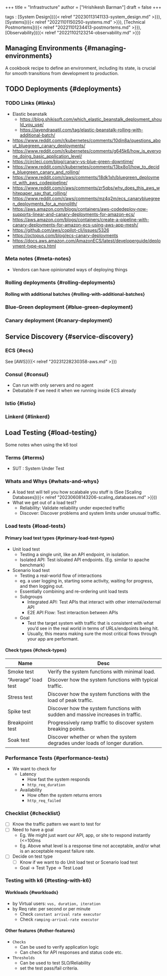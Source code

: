 +++
title = "Infrastructure"
author = ["Hrishikesh Barman"]
draft = false
+++

tags
: [System Design]({{< relref "20230113141133-system_design.md" >}}), [Systems]({{< relref "20221101150250-systems.md" >}}), [Technical Postmortems]({{< relref "20221101234413-postmortems.md" >}}), [Observability]({{< relref "20221102123214-observability.md" >}})


## Managing Environments {#managing-environments}

A cookbook recipe to define an environment, including its state, is crucial for smooth transitions from development to production.


## <span class="org-todo todo TODO">TODO</span> Deployments {#deployments}


### <span class="org-todo todo TODO">TODO</span> Links {#links}

-   Elastic beanstalk
    -   <https://blog.shikisoft.com/which_elastic_beanstalk_deployment_should_you_use/>
    -   <https://jayendrapatil.com/tag/elastic-beanstalk-rolling-with-additional-batch/>
-   <https://www.reddit.com/r/kubernetes/comments/10din8a/questions_about_bluegreen_canary_deployments/>
-   <https://www.reddit.com/r/kubernetes/comments/g645k6/how_is_everyone_doing_basic_application_level/>
-   <https://circleci.com/blog/canary-vs-blue-green-downtime/>
-   <https://www.reddit.com/r/kubernetes/comments/13bx8o1/how_to_decide_bluegreen_canary_and_rolling/>
-   <https://www.reddit.com/r/aws/comments/18dk1xh/bluegreen_deployment_with_aws_codepipeline/>
-   <https://www.reddit.com/r/aws/comments/zr5qbs/why_does_this_aws_whitepaper_say_that_rolling/>
-   <https://www.reddit.com/r/aws/comments/mz4q2m/ecs_canarybluegreen_deployments_for_a_monolith/>
-   <https://aws.amazon.com/blogs/containers/aws-codedeploy-now-supports-linear-and-canary-deployments-for-amazon-ecs/>
-   <https://aws.amazon.com/blogs/containers/create-a-pipeline-with-canary-deployments-for-amazon-ecs-using-aws-app-mesh/>
-   <https://github.com/aws/copilot-cli/issues/5326>
-   <https://octopus.com/blog/ecs-canary-deployments>
-   <https://docs.aws.amazon.com/AmazonECS/latest/developerguide/deployment-type-ecs.html>


### Meta notes {#meta-notes}

-   Vendors can have opinionated ways of deploying things


### Rolling deployments {#rolling-deployments}


#### Rolling with additional batches {#rolling-with-additional-batches}


### Blue-Green deployment {#blue-green-deployment}


### Canary deployment {#canary-deployment}


## Service Discovery {#service-discovery}


### ECS {#ecs}

See [AWS]({{< relref "20231228230358-aws.md" >}})


### Consul {#consul}

-   Can run with only servers and no agent
-   Debatable if we need it when we running inside ECS already


### Istio {#istio}


### Linkerd {#linkerd}


## Load Testing {#load-testing}

Some notes when using the k6 tool


### Terms {#terms}

-   SUT : System Under Test


### Whats and Whys {#whats-and-whys}

-   A load test will tell you how scalabale you stuff is (See [Scaling Databases]({{< relref "20230608143206-scaling_databases.md" >}}))
-   What we get out of a load test?
    -   Reliability: Validate reliability under expected traffic
    -   Discover: Discover problems and system limits under unusual traffic.


### Load tests {#load-tests}


#### Primary load test types {#primary-load-test-types}

-   Unit load test
    -   Testing a single unit, like an API endpoint, in isolation.
    -   Isolated API: Test isloated API endpoints. (Eg. similar to apache benchmark)
-   Scenario load test
    -   Testing a real-world flow of interactions
    -   eg. a user logging in, starting some activity, waiting for progress, and then logging out.
    -   Essentially combining and re-ordering unit load tests
    -   Subgroups
        -   Integrated API: Test APIs that interact with other internal/external API
        -   E2E API Flow: Test interaction between APIs
    -   Goal
        -   Test the target system with traffic that is consistent with what you’d see in the real world in terms of URLs/endpoints being hit.
        -   Usually, this means making sure the most critical flows through your app are performant.


#### Check types {#check-types}

| Name                | Desc                                                                            |
|---------------------|---------------------------------------------------------------------------------|
| Smoke test          | Verify the system functions with minimal load.                                  |
| “Average” load test | Discover how the system functions with typical traffic.                         |
| Stress test         | Discover how the system functions with the load of peak traffic.                |
| Spike test          | Discover how the system functions with sudden and massive increases in traffic. |
| Breakpoint test     | Progressively ramp traffic to discover system breaking points.                  |
| Soak test           | Discover whether or when the system degrades under loads of longer duration.    |


### Performance Tests {#performance-tests}

-   We want to check for
    -   Latency
        -   How fast the system responds
        -   `http_req_duration`
    -   Availability
        -   How often the system returns errors
        -   `http_req_failed`


### Checklist {#checklist}

-   [ ] Know the traffic pattern we want to test for
-   [ ] Need to have a goal
    -   Eg. We might just want our API, app, or site to respond instantly (&lt;=100ms
    -   Eg. Above what level is a response time not acceptable, and/or what is an acceptable request failure rate.
-   [ ] Decide on test type
    -   [ ] Know if we want to do Unit load test or Scenario load test
    -   Goal -&gt; Test Type -&gt; Test Load


### Testing with k6 {#testing-with-k6}


#### Workloads {#workloads}

-   by Virtual users: `vus, duration, iteration`
-   by Req rate: per second or per minute
    -   Check `constant arrival rate executor`
    -   Check `ramping-arrival-rate executor`


#### Other features {#other-features}

-   `Checks`
    -   Can be used to verify application logic
    -   Can check for API responses and status code etc.
-   `Thresholds`
    -   Can be used to test SLO/Reliability
    -   set the test pass/fail criteria.
